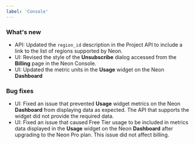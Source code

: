 ```yaml
---
label: 'Console'
---
```


### What's new

- API: Updated the `region_id` description in the Project API to include a link to the list of regions supported by Neon.
- UI: Revised the style of the **Unsubscribe** dialog accessed from the **Billing** page in the Neon Console.
- UI: Updated the metric units in the **Usage** widget on the Neon **Dashboard**

### Bug fixes

- UI: Fixed an issue that prevented **Usage** widget metrics on the Neon **Dashboard** from displaying data as expected. The API that supports the widget did not provide the required data.
- UI: Fixed an issue that caused Free Tier usage to be included in metrics data displayed in the **Usage** widget on the Neon **Dashboard** after upgrading to the Neon Pro plan. This issue did not affect billing.
